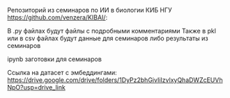 Репозиторий из семинаров по ИИ в биологии КИБ НГУ  https://github.com/venzera/KIBAI/: 

В .py файлах будут файлы с подробными комментариями
Также в pkl или в csv файлах будут данные для семинаров либо результаты из семинаров

ipynb заготовки для семинаров


Ссылка на датасет с эмбеддингами: https://drive.google.com/drive/folders/1DyPz2bhGivIiIzvlxyQhaDWZcEUVhNpO?usp=drive_link 
